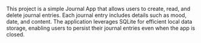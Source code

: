 This project is a simple Journal App that allows users to create, read, and delete journal entries. Each journal entry includes details such as mood, date, and content. The application leverages SQLite for efficient local data storage, enabling users to persist their journal entries even when the app is closed.
